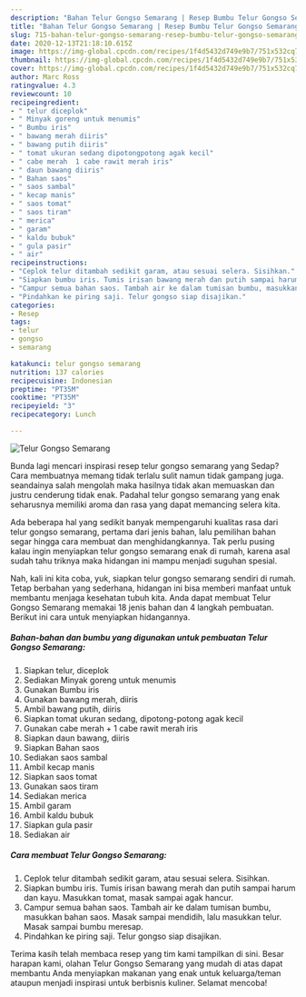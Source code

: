 ```yaml
---
description: "Bahan Telur Gongso Semarang | Resep Bumbu Telur Gongso Semarang Yang Sedap"
title: "Bahan Telur Gongso Semarang | Resep Bumbu Telur Gongso Semarang Yang Sedap"
slug: 715-bahan-telur-gongso-semarang-resep-bumbu-telur-gongso-semarang-yang-sedap
date: 2020-12-13T21:18:10.615Z
image: https://img-global.cpcdn.com/recipes/1f4d5432d749e9b7/751x532cq70/telur-gongso-semarang-foto-resep-utama.jpg
thumbnail: https://img-global.cpcdn.com/recipes/1f4d5432d749e9b7/751x532cq70/telur-gongso-semarang-foto-resep-utama.jpg
cover: https://img-global.cpcdn.com/recipes/1f4d5432d749e9b7/751x532cq70/telur-gongso-semarang-foto-resep-utama.jpg
author: Marc Ross
ratingvalue: 4.3
reviewcount: 10
recipeingredient:
- " telur diceplok"
- " Minyak goreng untuk menumis"
- " Bumbu iris"
- " bawang merah diiris"
- " bawang putih diiris"
- " tomat ukuran sedang dipotongpotong agak kecil"
- " cabe merah  1 cabe rawit merah iris"
- " daun bawang diiris"
- " Bahan saos"
- " saos sambal"
- " kecap manis"
- " saos tomat"
- " saos tiram"
- " merica"
- " garam"
- " kaldu bubuk"
- " gula pasir"
- " air"
recipeinstructions:
- "Ceplok telur ditambah sedikit garam, atau sesuai selera. Sisihkan."
- "Siapkan bumbu iris. Tumis irisan bawang merah dan putih sampai harum dan kayu. Masukkan tomat, masak sampai agak hancur."
- "Campur semua bahan saos. Tambah air ke dalam tumisan bumbu, masukkan bahan saos. Masak sampai mendidih, lalu masukkan telur. Masak sampai bumbu meresap."
- "Pindahkan ke piring saji. Telur gongso siap disajikan."
categories:
- Resep
tags:
- telur
- gongso
- semarang

katakunci: telur gongso semarang 
nutrition: 137 calories
recipecuisine: Indonesian
preptime: "PT35M"
cooktime: "PT35M"
recipeyield: "3"
recipecategory: Lunch

---
```



![Telur Gongso Semarang](https://img-global.cpcdn.com/recipes/1f4d5432d749e9b7/751x532cq70/telur-gongso-semarang-foto-resep-utama.jpg)

Bunda lagi mencari inspirasi resep telur gongso semarang yang Sedap? Cara membuatnya memang tidak terlalu sulit namun tidak gampang juga. seandainya salah mengolah maka hasilnya tidak akan memuaskan dan justru cenderung tidak enak. Padahal telur gongso semarang yang enak seharusnya memiliki aroma dan rasa yang dapat memancing selera kita.



Ada beberapa hal yang sedikit banyak mempengaruhi kualitas rasa dari telur gongso semarang, pertama dari jenis bahan, lalu pemilihan bahan segar hingga cara membuat dan menghidangkannya. Tak perlu pusing kalau ingin menyiapkan telur gongso semarang enak di rumah, karena asal sudah tahu triknya maka hidangan ini mampu menjadi suguhan spesial.


Nah, kali ini kita coba, yuk, siapkan telur gongso semarang sendiri di rumah. Tetap berbahan yang sederhana, hidangan ini bisa memberi manfaat untuk membantu menjaga kesehatan tubuh kita. Anda dapat membuat Telur Gongso Semarang memakai 18 jenis bahan dan 4 langkah pembuatan. Berikut ini cara untuk menyiapkan hidangannya.

<!--inarticleads1-->

##### Bahan-bahan dan bumbu yang digunakan untuk pembuatan Telur Gongso Semarang:

1. Siapkan  telur, diceplok
1. Sediakan  Minyak goreng untuk menumis
1. Gunakan  Bumbu iris
1. Gunakan  bawang merah, diiris
1. Ambil  bawang putih, diiris
1. Siapkan  tomat ukuran sedang, dipotong-potong agak kecil
1. Gunakan  cabe merah + 1 cabe rawit merah iris
1. Siapkan  daun bawang, diiris
1. Siapkan  Bahan saos
1. Sediakan  saos sambal
1. Ambil  kecap manis
1. Siapkan  saos tomat
1. Gunakan  saos tiram
1. Sediakan  merica
1. Ambil  garam
1. Ambil  kaldu bubuk
1. Siapkan  gula pasir
1. Sediakan  air




<!--inarticleads2-->

##### Cara membuat Telur Gongso Semarang:

1. Ceplok telur ditambah sedikit garam, atau sesuai selera. Sisihkan.
1. Siapkan bumbu iris. Tumis irisan bawang merah dan putih sampai harum dan kayu. Masukkan tomat, masak sampai agak hancur.
1. Campur semua bahan saos. Tambah air ke dalam tumisan bumbu, masukkan bahan saos. Masak sampai mendidih, lalu masukkan telur. Masak sampai bumbu meresap.
1. Pindahkan ke piring saji. Telur gongso siap disajikan.




Terima kasih telah membaca resep yang tim kami tampilkan di sini. Besar harapan kami, olahan Telur Gongso Semarang yang mudah di atas dapat membantu Anda menyiapkan makanan yang enak untuk keluarga/teman ataupun menjadi inspirasi untuk berbisnis kuliner. Selamat mencoba!
